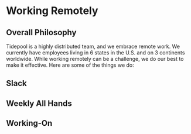 # Working Remotely

## Overall Philosophy

Tidepool is a highly distributed team, and we embrace remote work. We currently have employees living in 6 states in the U.S. and on 3 continents worldwide. While working remotely can be a challenge, we do our best to make it effective. Here are some of the things we do:

## Slack
## Weekly All Hands
## Working-On
## 